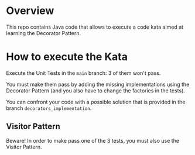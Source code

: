 
# Overview
This repo contains Java code that allows to execute a code kata aimed at learning the Decorator Pattern.

# How to execute the Kata
Execute the Unit Tests in the `main` branch: 3 of them won't pass.

You must make them pass by adding the missing implementations using the Decorator Pattern (and you also have to change the factories in the tests).

You can confront your code with a possible solution that is provided in the branch `decorators_implementation`.

## Visitor Pattern

Beware! In order to make pass one of the 3 tests, you must also use the Visitor Pattern.
